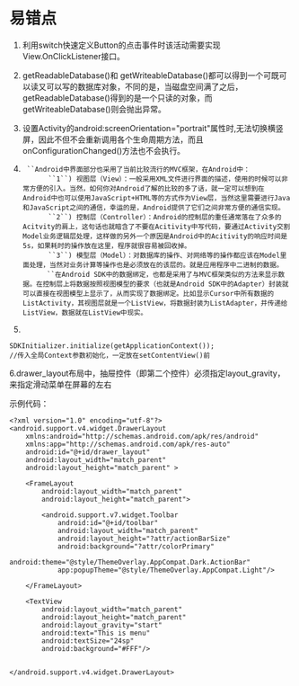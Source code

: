 <h1>易错点</h1>

1. 利用switch快速定义Button的点击事件时该活动需要实现View.OnClickListener接口。

2. getReadableDatabase()和 getWriteableDatabase()都可以得到一个可既可以读又可以写的数据库对象，不同的是，当磁盘空间满了之后， getReadableDatabase()得到的是一个只读的对象，而 getWriteableDatabase()则会抛出异常。

3. 设置Activity的android:screenOrientation="portrait"属性时,无法切换横竖屏，因此不但不会重新调用各个生命周期方法，而且onConfigurationChanged()方法也不会执行。

4. ```
    ``Android中界面部分也采用了当前比较流行的MVC框架，在Android中： 
      　　``1``) 视图层（View）：一般采用XML文件进行界面的描述，使用的时候可以非常方便的引入。当然，如何你对Android了解的比较的多了话，就一定可以想到在Android中也可以使用JavaScript+HTML等的方式作为View层，当然这里需要进行Java和JavaScript之间的通信，幸运的是，Android提供了它们之间非常方便的通信实现。     
      　　``2``) 控制层（Controller）：Android的控制层的重任通常落在了众多的Acitvity的肩上，这句话也就暗含了不要在Acitivity中写代码，要通过Activity交割Model业务逻辑层处理，这样做的另外一个原因是Android中的Acitivity的响应时间是5s，如果耗时的操作放在这里，程序就很容易被回收掉。
      　　``3``) 模型层（Model）：对数据库的操作、对网络等的操作都应该在Model里面处理，当然对业务计算等操作也是必须放在的该层的。就是应用程序中二进制的数据。
         ``在Android SDK中的数据绑定，也都是采用了与MVC框架类似的方法来显示数据。在控制层上将数据按照视图模型的要求（也就是Android SDK中的Adapter）封装就可以直接在视图模型上显示了，从而实现了数据绑定。比如显示Cursor中所有数据的ListActivity，其视图层就是一个ListView，将数据封装为ListAdapter，并传递给ListView，数据就在ListView中现实。 
   ```

5.

```
SDKInitializer.initialize(getApplicationContext());
//传入全局Context参数初始化，一定放在setContentView()前
```

6.drawer_layout布局中，抽屉控件（即第二个控件）必须指定layout_gravity，来指定滑动菜单在屏幕的左右

示例代码：

```
<?xml version="1.0" encoding="utf-8"?>
<android.support.v4.widget.DrawerLayout
    xmlns:android="http://schemas.android.com/apk/res/android"
    xmlns:app="http://schemas.android.com/apk/res-auto"
    android:id="@+id/drawer_layout"
    android:layout_width="match_parent"
    android:layout_height="match_parent" >

    <FrameLayout
        android:layout_width="match_parent"
        android:layout_height="match_parent">

        <android.support.v7.widget.Toolbar
            android:id="@+id/toolbar"
            android:layout_width="match_parent"
            android:layout_height="?attr/actionBarSize"
            android:background="?attr/colorPrimary"
            android:theme="@style/ThemeOverlay.AppCompat.Dark.ActionBar"
            app:popupTheme="@style/ThemeOverlay.AppCompat.Light"/>

    </FrameLayout>

    <TextView
        android:layout_width="match_parent"
        android:layout_height="match_parent"
        android:layout_gravity="start"
        android:text="This is menu"
        android:textSize="24sp"
        android:background="#FFF"/>


</android.support.v4.widget.DrawerLayout>
```